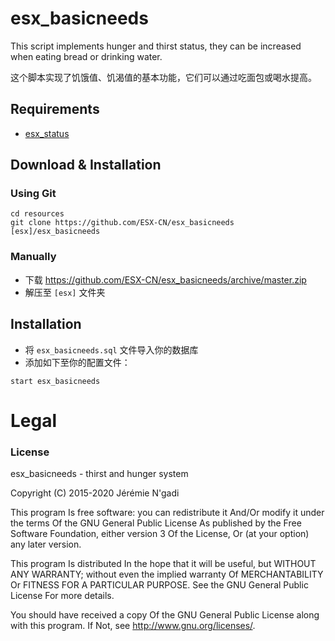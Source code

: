 # esx_basicneeds

This script implements hunger and thirst status, they can be increased when eating bread or drinking water.

这个脚本实现了饥饿值、饥渴值的基本功能，它们可以通过吃面包或喝水提高。

## Requirements
- [esx_status](https://github.com/ESX-CN/esx_status)

## Download & Installation

### Using Git
```
cd resources
git clone https://github.com/ESX-CN/esx_basicneeds [esx]/esx_basicneeds
```

### Manually
- 下载 https://github.com/ESX-CN/esx_basicneeds/archive/master.zip
- 解压至 `[esx]` 文件夹


## Installation
- 将 `esx_basicneeds.sql` 文件导入你的数据库
- 添加如下至你的配置文件：

```
start esx_basicneeds
```

# Legal
### License
esx_basicneeds - thirst and hunger system

Copyright (C) 2015-2020 Jérémie N'gadi

This program Is free software: you can redistribute it And/Or modify it under the terms Of the GNU General Public License As published by the Free Software Foundation, either version 3 Of the License, Or (at your option) any later version.

This program Is distributed In the hope that it will be useful, but WITHOUT ANY WARRANTY; without even the implied warranty Of MERCHANTABILITY Or FITNESS FOR A PARTICULAR PURPOSE. See the GNU General Public License For more details.

You should have received a copy Of the GNU General Public License along with this program. If Not, see http://www.gnu.org/licenses/.
